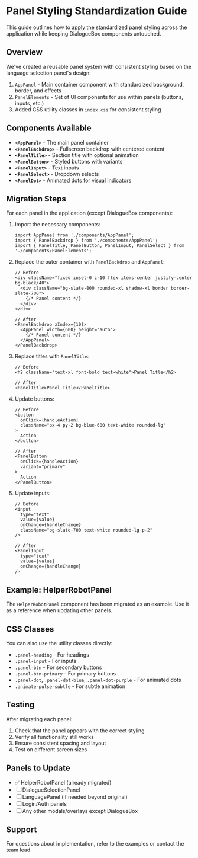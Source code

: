 # Panel Styling Standardization Guide

This guide outlines how to apply the standardized panel styling across the application while keeping DialogueBox components untouched.

## Overview

We've created a reusable panel system with consistent styling based on the language selection panel's design:

1. `AppPanel` - Main container component with standardized background, border, and effects
2. `PanelElements` - Set of UI components for use within panels (buttons, inputs, etc.)
3. Added CSS utility classes in `index.css` for consistent styling

## Components Available

- **`<AppPanel>`** - The main panel container
- **`<PanelBackdrop>`** - Fullscreen backdrop with centered content
- **`<PanelTitle>`** - Section title with optional animation
- **`<PanelButton>`** - Styled buttons with variants
- **`<PanelInput>`** - Text inputs
- **`<PanelSelect>`** - Dropdown selects
- **`<PanelDot>`** - Animated dots for visual indicators

## Migration Steps

For each panel in the application (except DialogueBox components):

1. Import the necessary components:
   ```tsx
   import AppPanel from './components/AppPanel';
   import { PanelBackdrop } from './components/AppPanel';
   import { PanelTitle, PanelButton, PanelInput, PanelSelect } from './components/PanelElements';
   ```

2. Replace the outer container with `PanelBackdrop` and `AppPanel`:
   ```tsx
   // Before
   <div className="fixed inset-0 z-10 flex items-center justify-center bg-black/40">
     <div className="bg-slate-800 rounded-xl shadow-xl border border-slate-700">
       {/* Panel content */}
     </div>
   </div>

   // After
   <PanelBackdrop zIndex={10}>
     <AppPanel width={600} height="auto">
       {/* Panel content */}
     </AppPanel>
   </PanelBackdrop>
   ```

3. Replace titles with `PanelTitle`:
   ```tsx
   // Before
   <h2 className="text-xl font-bold text-white">Panel Title</h2>

   // After
   <PanelTitle>Panel Title</PanelTitle>
   ```

4. Update buttons:
   ```tsx
   // Before
   <button 
     onClick={handleAction}
     className="px-4 py-2 bg-blue-600 text-white rounded-lg"
   >
     Action
   </button>

   // After
   <PanelButton 
     onClick={handleAction} 
     variant="primary"
   >
     Action
   </PanelButton>
   ```

5. Update inputs:
   ```tsx
   // Before
   <input
     type="text"
     value={value}
     onChange={handleChange}
     className="bg-slate-700 text-white rounded-lg p-2"
   />

   // After
   <PanelInput
     type="text"
     value={value}
     onChange={handleChange}
   />
   ```

## Example: HelperRobotPanel

The `HelperRobotPanel` component has been migrated as an example. Use it as a reference when updating other panels.

## CSS Classes

You can also use the utility classes directly:

- `.panel-heading` - For headings
- `.panel-input` - For inputs
- `.panel-btn` - For secondary buttons
- `.panel-btn-primary` - For primary buttons
- `.panel-dot`, `.panel-dot-blue`, `.panel-dot-purple` - For animated dots
- `.animate-pulse-subtle` - For subtle animation

## Testing

After migrating each panel:

1. Check that the panel appears with the correct styling
2. Verify all functionality still works
3. Ensure consistent spacing and layout
4. Test on different screen sizes

## Panels to Update

- ✅ HelperRobotPanel (already migrated)
- ☐ DialogueSelectionPanel
- ☐ LanguagePanel (if needed beyond original)
- ☐ Login/Auth panels
- ☐ Any other modals/overlays except DialogueBox

## Support

For questions about implementation, refer to the examples or contact the team lead. 
